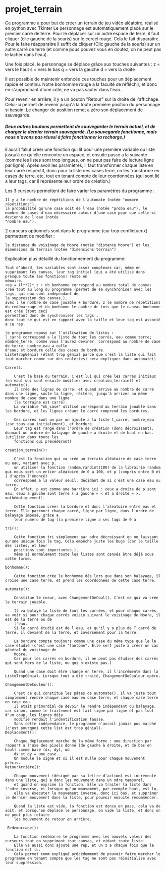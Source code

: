 # projet_terrain

Ce programme à pour but de créer un terrain de jeu vidéo aléatoire, réalisé en python avec Tkinter
Le personnage est automatiquement placé sur le premier carré de terre. 
Pour le déplacer sur un autre espace de terre, il faut cliquer (clic gauche de la souris) sur le cercel rouge. Cela le fait disparaitre. 
Pour le faire réapparaitre il suffit de cliquer (Clic gauche de la souris) sur un autre carré de terre (et comme pous pouvez vous en doutez, on ne peut pas le lacher dans l'eau). 

Une fois placé, le personnage se déplace grâce aux touches suivantes :
    z = vers le haut 
    s = vers le bas
    q = vers la gauche
    d = vers la droite

Il est possible de maintenir enfoncée ces touches pour un déplacement rapide et continu. 
Notre bonhomme rouge a la faculté de réfléchir, et donc en s'approchant d'une côte, ne va pas sauter dans l'eau.


Pour revenir en arrière, il y a un bouton "Retour" sur la droite de l'affichage. Celui-ci permet de revenir jusqu'à la toute première position du personnage si besoin.
Le changer de position remet a zéro son déplacement de sauvegarde.


##### Deux autres boutons permettent de sauvegarder le terrain actuel, et de charger le dernier terrain sauvegardé. (La sauvegarde fonctionne, mais nous n'avons pas réussi à faire fonctionner la recharge.)

il aurait fallut créer une fonction qui lit pour une première variable ou liste jusqu’à ce qu'elle rencontre un espace, et ensuite passe a la suivante (comme les listes sont
trop longues, on ne peut pas faire de lecture ligne par ligne). Après avoir les paramètres, il faut transformer chaque liste en leur carré respectif, donc pour la liste des
cases terre, on les transforme en cases de terre, etc, tout en tenant compte de leur coordonnées (qui sont lié a leur tags, car il représente leur ordre de création.)

Les 3 curseurs permettent de faire varier les paramètres du programme :

	Il y a le nombre de répétitions de l'automate (notée "nombre répétitions"), 
	la probabilité qu'une case soit de l'eau (notée "proba eau"), le nombre de cases d'eau nécessaire autour d'une case pour que celle-ci devienne de l'eau (notée 
	"nombre eau"), 

2 curseurs optionnels sont dans le programme (car trop conflictueux) permettant de modifier :

	la distance du voisinage de Moore (notée "distance Moore") et les dimensions du terrain (notée "dimensions terrain")




Explication plus détaillé du fonctionnement du programme:

	Tout d'abord, les variables sont assez complexes car, même en supprimant les canvas, leur tag initial (qui a été utilisé dans presque toute les fonctions) reste en
	mémoire.
	rep = (l**2)* z + nb_bonhomme correspond au nombre total de canvas créé tout au long du programme (permet de se synchroniser avec les tags, qui eux sont indépendant de
	la suppression des canvas.),
	avec l le nombre de case jouable + bordure, z le nombre de répétitions du redémarrage et nb_bonhomme le nombre de fois que le canvas bonhomme est créé (tout ceci 
	permettant donc de synchroniser les tags . 
	donc tout ce qui est en rapport avec la taille et leur tag est associé a ce rep.
	
	le programme repose sur l'utilisation de listes :
 	l_carré correspond a la liste de tout les carrés, eau comme terre; nombre_terre, comme vous l'aurez deviner, correspond au nombre de case de terre; nombre_eau a celle
	d'eau; et bordure celle des cases de bordure.
	ListeTropGénial (étant trop génial parce que c'est la liste qui fait tout marcher comme sur des roulettes) sera expliquer dans automate()

	Carre(): 

		C'est la base du terrain. C'est lui qui crée les carrés initiaux (en eau) qui sont ensuite modifier avec creation_terrain() et automate().
		Il crée des lignes de carré, et quand arrive au nombre de carré dans une ligne, saute la ligne, réitère, jusqu'à arriver au même nombre de case dans une ligne
		(le terraine est carré).
		La variable "nb_case" utilisé correspond au terrain jouable sans les bordure, et les lignes créant le carré comprend les bordures.

		Ces carrés sont un par un ajouté a la liste l_carré, nombre_eau (car tous eau initialement), et bordure. 
		Leur tag est rangé dans l'ordre de création (donc décroissant), donnant un ordore de balayage de gauche a droite et de haut en bas. (utiliser dans toute les
		fonctions qui précéderont)

	creation_terrain():
		
		C'est la fonction qui va crée un terrain aléatoire de case terre ou eau, variant avec p.
		on utiliser la fonction random.randint(100) de la librairie random qui nous sort un entier aléatoire de 0 a 100, et p (compris entre 0 et 1 d'après l'énoncé)
		correspond a la valeur seuil, décidant de si c'est une case eau ou terre.
		En effet, p est comme une barrière ici : ceux a droite de p sont eau, ceux a gauche sont terre ( a gauche = < et a droite = >, mathématiquement).

		Cette fonction créer la bordure et donc l'aléatoire entre eau et terre. Elle parcourt chaque carré, ligne par ligne, dans l'ordre de balayage imposé, grâce a
		leur numero de tag (la première ligne a ses tags de 0 à 

	tri():

		Cette fonction tri simplement par odre décroissant en ne laissant qu'une unique fois le tag. Cela empêche juste les bugs (car la taille des listes, et leur
		positions sont importantes.),
		même si normalement toute les listes sont censés être déjà sous cette forme.

	bonhomme():

		Cette fonction crée le bonhomme dés lors que dans son balayage, il croise une case terre, et prend les coordoonées de cette case terre.
	
	automate():

		Constitue le coeur, avec ChangementDeCoul(). C'est ce qui va crée le terrain jouable. 

		Il va balayé la liste de tout les carrées, et pour chaque carrés, va voir si pour chaque carrés voisin suivant le voisinage de Moore, il est de la terre ou de
		l'eau. 
		Si le carré étudié est de l'eau, et qu'il y a plus de T carré de terre, il devient de la terre, et inversement pour la terre.

		La bordure compte toujours comme une case du même type que le la case étudié (c'est une case "fantôme". Elle sert juste a créer un cas général du voisinage de
		Moore. 
		Car pour les carrés en bordure, il ne peut pas étudier des carrés qui sont hors de la liste, ou qui n'existe pas.)

		Quand une case doit être changé en terre, il l'incrémente dans la ListeTropGénial. Lorsque tout a été traité, ChangementDeCouleur opère.

	ChangementDeCouleur():
		
		C'est ce qui constitue les pâtes de automate(). Il va juste tout simplement rendre chaque case eau en case terre, et chaque case terre en case eau.
		Il était primordial de devoir le rendre indépendant du balayage, car sinon, comme le traitement est fait ligne par ligne et pas tout d'un coup, les lignes déja
		modifié rendait l'indentification fausse.
		Sans cette indépendance, le programme n'aurait jamais pus marché (c'est pourquoi cette list est trop génial).
	Deplacement(): 

		Chaque déplacement marche de la même forme : une direction par rapport a l'axe des pixels donné (de gauche à droite, et de bas en haut) comme base (dx, dy), où
		dx et dy = une case.
		On module le signe et si il est nulle pour chaque mouvement précis.
	RetourArrière():

		Chaque mouvement (désigné par sa lettre d'action) est incrémenté dans une liste, qui a donc les mouvement dans un odre temporel, 
		et quand on exprime la fonction. Elle va traiter la liste dans l'odre inverse, et lorsque qu'un mouvement, par exemple haut, est lu, 
		elle va éxecuter le mouvement inverse, donc ici bas, et supprimer le dernier mouvement dans la liste, pour pouvoir ensuite recommencer.

		Quand la liste est vide, la fonction est donce en pass, cela va de soit, et lorsqu'on déplace le personnage, on vide la liste, et donc on ne peut plus refaire
		les mouvement de retour en arrière.
	
	 Redemarrage():
		
		La fonction redémarre le programme avec les nouvels valeur des curseurs tout en supprimant tout canvas, et vidant toute liste. 
		Elle va aussi donc ajouté une rep, et un z a chaque fois que la fonction est lu. 
		Cela permet comm expliqué précédemment de pouvoir faire marcher le programme en tenant compte que les tag ne sont pas réinitialisé avec leur suppréssion.
